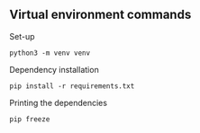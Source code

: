 ## Virtual environment commands

Set-up
```
python3 -m venv venv
```

Dependency installation
```
pip install -r requirements.txt
```

Printing the dependencies
```
pip freeze
```
